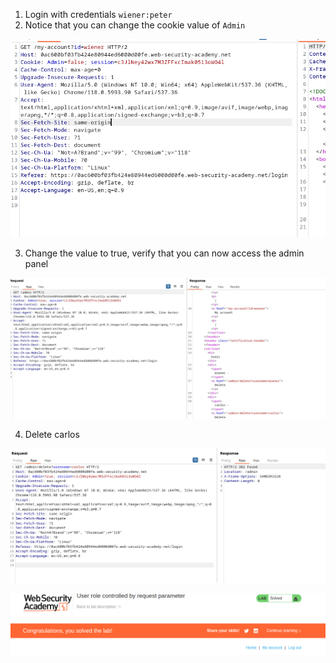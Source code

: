 
1. Login with credentials `wiener:peter`
2. Notice that you can change the cookie value of `Admin`

![](/static/img/Pasted_image_20231119165018.png)

3. Change the value to true, verify that you can now access the admin panel

![](/static/img/Pasted_image_20231119165121.png)


4. Delete carlos

![](/static/img/Pasted_image_20231119165156.png)


![](/static/img/Pasted_image_20231119165148.png)